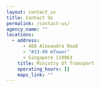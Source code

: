 ```yaml
---
layout: contact_us
title: Contact Us
permalink: /contact-us/
agency_name: ""
locations:
  - address:
      - 460 Alexandra Road
      - "#33-00 mTower"
      - Singapore 119963
    title: Ministry Of Transport
    operating_hours: []
    maps_link: ""
---
```

